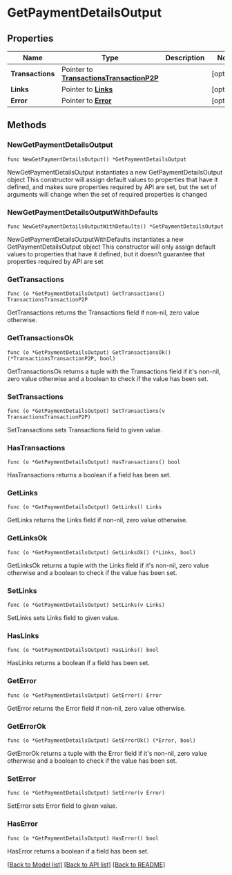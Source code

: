 # GetPaymentDetailsOutput

## Properties

Name | Type | Description | Notes
------------ | ------------- | ------------- | -------------
**Transactions** | Pointer to [**TransactionsTransactionP2P**](TransactionsTransactionP2P.md) |  | [optional] 
**Links** | Pointer to [**Links**](Links.md) |  | [optional] 
**Error** | Pointer to [**Error**](Error.md) |  | [optional] 

## Methods

### NewGetPaymentDetailsOutput

`func NewGetPaymentDetailsOutput() *GetPaymentDetailsOutput`

NewGetPaymentDetailsOutput instantiates a new GetPaymentDetailsOutput object
This constructor will assign default values to properties that have it defined,
and makes sure properties required by API are set, but the set of arguments
will change when the set of required properties is changed

### NewGetPaymentDetailsOutputWithDefaults

`func NewGetPaymentDetailsOutputWithDefaults() *GetPaymentDetailsOutput`

NewGetPaymentDetailsOutputWithDefaults instantiates a new GetPaymentDetailsOutput object
This constructor will only assign default values to properties that have it defined,
but it doesn't guarantee that properties required by API are set

### GetTransactions

`func (o *GetPaymentDetailsOutput) GetTransactions() TransactionsTransactionP2P`

GetTransactions returns the Transactions field if non-nil, zero value otherwise.

### GetTransactionsOk

`func (o *GetPaymentDetailsOutput) GetTransactionsOk() (*TransactionsTransactionP2P, bool)`

GetTransactionsOk returns a tuple with the Transactions field if it's non-nil, zero value otherwise
and a boolean to check if the value has been set.

### SetTransactions

`func (o *GetPaymentDetailsOutput) SetTransactions(v TransactionsTransactionP2P)`

SetTransactions sets Transactions field to given value.

### HasTransactions

`func (o *GetPaymentDetailsOutput) HasTransactions() bool`

HasTransactions returns a boolean if a field has been set.

### GetLinks

`func (o *GetPaymentDetailsOutput) GetLinks() Links`

GetLinks returns the Links field if non-nil, zero value otherwise.

### GetLinksOk

`func (o *GetPaymentDetailsOutput) GetLinksOk() (*Links, bool)`

GetLinksOk returns a tuple with the Links field if it's non-nil, zero value otherwise
and a boolean to check if the value has been set.

### SetLinks

`func (o *GetPaymentDetailsOutput) SetLinks(v Links)`

SetLinks sets Links field to given value.

### HasLinks

`func (o *GetPaymentDetailsOutput) HasLinks() bool`

HasLinks returns a boolean if a field has been set.

### GetError

`func (o *GetPaymentDetailsOutput) GetError() Error`

GetError returns the Error field if non-nil, zero value otherwise.

### GetErrorOk

`func (o *GetPaymentDetailsOutput) GetErrorOk() (*Error, bool)`

GetErrorOk returns a tuple with the Error field if it's non-nil, zero value otherwise
and a boolean to check if the value has been set.

### SetError

`func (o *GetPaymentDetailsOutput) SetError(v Error)`

SetError sets Error field to given value.

### HasError

`func (o *GetPaymentDetailsOutput) HasError() bool`

HasError returns a boolean if a field has been set.


[[Back to Model list]](../README.md#documentation-for-models) [[Back to API list]](../README.md#documentation-for-api-endpoints) [[Back to README]](../README.md)


